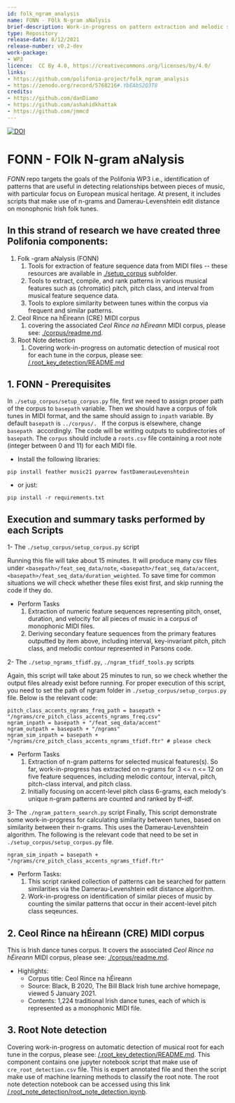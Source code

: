 ```yaml
---
id: folk_ngram_analysis
name: FONN - FOlk N-gram aNalysis
brief-description: Work-in-progress on pattern extraction and melodic similarity on a corpus of monophonic Irish folk tunes.
type: Repository
release-date: 8/12/2021
release-number: v0.2-dev
work-package: 
- WP3
licence:  CC By 4.0, https://creativecommons.org/licenses/by/4.0/
links:
- https://github.com/polifonia-project/folk_ngram_analysis
- https://zenodo.org/record/5768216#.YbEAbS2Q3T8
credits:
- https://github.com/danDiamo
- https://github.com/ashahidkhattak
- https://github.com/jmmcd
---
```


[![DOI](https://zenodo.org/badge/427469033.svg)](https://zenodo.org/badge/latestdoi/427469033)

# FONN - FOlk N-gram aNalysis 

*FONN* repo targets the goals of the Polifonia WP3 i.e., identification of patterns that are useful in detecting relationships between pieces of music, with particular focus on European musical heritage. At present, it includes scripts that make use of n-grams and Damerau-Levenshtein edit distance on monophonic Irish folk tunes.

## In this strand of research we have created three Polifonia components:

1. Folk -gram aNalysis (FONN)
   1. Tools for extraction of feature sequence data from MIDI files -- these resources are available in [./setup_corpus](https://github.com/polifonia-project/folk_ngram_analysis/tree/master/setup_corpus) subfolder. 
   2. Tools to extract, compile, and rank patterns in various musical features such as (chromatic) pitch, pitch class, and interval from musical feature sequence data.
   3. Tools to explore similarity between tunes within the corpus via frequent and similar patterns.
2. Ceol Rince na hÉireann (CRE) MIDI corpus
   1. covering the associated *Ceol Rince na hÉireann* MIDI corpus, please see: [./corpus/readme.md](https://github.com/polifonia-project/folk_ngram_analysis/blob/master/corpus/readme.md).
3. Root Note detection
   1. Covering work-in-progress on automatic detection of musical root for each tune in the corpus, please see: [/.root_key_detection/README.md](https://github.com/polifonia-project/folk_ngram_analysis/blob/master/root_key_detection/README.md)


## 1. FONN - Prerequisites 

In ```./setup_corpus/setup_corpus.py``` file, first we need to assign proper path of the corpus to  ``` basepath ``` variable. Then we should have a corpus of folk tunes in MIDI format, and the same should assign to ```inpath``` variable. By default ``` basepath ``` is ```../corpus/. ``` If the corpus is elsewhere, change ```basepath ``` accordingly. The code will be writing outputs to subdirectories of ``` basepath ```. The ```corpus``` should include a ```roots.csv``` file containing a root note (integer between 0 and 11) for each MIDI file.

* Install the following libraries:

``` pip install feather music21 pyarrow fastDamerauLevenshtein ```

* or just:

``` pip install -r requirements.txt ```

## Execution and summary tasks performed by each Scripts

1- The ```./setup_corpus/setup_corpus.py``` script

Running this file will take about 15 minutes. It will produce many csv files under ```<basepath>/feat_seq_data/note```, ```<basepath>/feat_seq_data/accent```, ```<basepath>/feat_seq_data/duration_weighted```. To save time for common situations we will check whether these files exist first, and skip running the code if they do.

* Perform Tasks
  1. Extraction of numeric feature sequences representing pitch, onset, duration, and velocity for all pieces of music in a corpus of monophonic MIDI files.
  2. Deriving secondary feature sequences from the primary features outputted by item above, including interval, key-invariant pitch, pitch class, and melodic contour represented in Parsons code.


2- The ```./setup_ngrams_tfidf.py```, ```./ngram_tfidf_tools.py``` scripts

Again, this script will take about 25 minutes to run, so we check whether the output files already exist before running. For proper execution of this script, you need to set the path of ngram folder in ```./setup_corpus/setup_corpus.py``` file. Below is the relevant code:

```
pitch_class_accents_ngrams_freq_path = basepath + "/ngrams/cre_pitch_class_accents_ngrams_freq.csv"
ngram_inpath = basepath + "/feat_seq_data/accent"
ngram_outpath = basepath + "/ngrams"
ngram_sim_inpath = basepath + "/ngrams/cre_pitch_class_accents_ngrams_tfidf.ftr" # please check
```
* Perform Tasks
  1. Extraction of n-gram patterns for selected musical features(s). So far, work-in-progress has extracted on n-grams for 3 <= n <= 12 on five feature sequences, including melodic contour, interval, pitch, pitch-class interval, and pitch class. 
  2. Initially focusing on accent-level pitch class 6-grams, each melody's unique n-gram patterns are counted and ranked by tf–idf. 

3- The ```./ngram_pattern_search.py``` script
Finally, This script demonstrate some work-in-progress for calculating similarity between tunes, based on similarity between their n-grams. This uses the Damerau-Levenshtein algorithm. The following is the relevant code that need to be set in ```./setup_corpus/setup_corpus.py``` file.

```
ngram_sim_inpath = basepath + "/ngrams/cre_pitch_class_accents_ngrams_tfidf.ftr"
```
* Perform Tasks:
  1. This script ranked collection of patterns can be searched for pattern similarities via the Damerau-Levenshtein edit distance algorithm.
  2. Work-in-progress on identification of similar pieces of music by counting the similar patterns that occur in their accent-level pitch class seqeunces.


## 2. Ceol Rince na hÉireann (CRE) MIDI corpus 

This is Irish dance tunes corpus. It covers the associated *Ceol Rince na hÉireann* MIDI corpus, please see: [./corpus/readme.md](https://github.com/polifonia-project/folk_ngram_analysis/blob/master/corpus/readme.md).
* Highlights:
  * Corpus title: Ceol Rince na hÉireann 
  * Source: Black, B 2020, The Bill Black Irish tune archive homepage, viewed 5 January 2021. 
  * Contents: 1,224 traditional Irish dance tunes, each of which is represented as a monophonic MIDI file.
  
## 3. Root Note detection 
  Covering work-in-progress on automatic detection of musical root for each tune in the corpus, please see: [/.root_key_detection/README.md](https://github.com/polifonia-project/folk_ngram_analysis/blob/master/root_note_detection/README.md).
  This component contains one jupyter notebook script that make use of  ```cre_root_detection.csv``` file. This is expert annotated file and then the script make use of machine learning methods to classify the root note. The root note detection notebook can be accessed using this link [/.root_note_detection/root_note_detection.ipynb](https://github.com/polifonia-project/folk_ngram_analysis/blob/master/root_note_detection/root_note_detection.ipynb).
  
